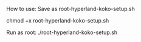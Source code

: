 How to use:
Save as root-hyperland-koko-setup.sh

chmod +x root-hyperland-koko-setup.sh

Run as root: ./root-hyperland-koko-setup.sh

